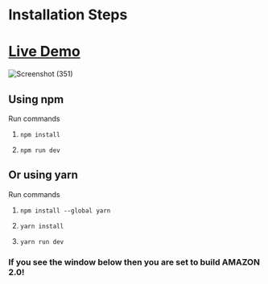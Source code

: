 # Installation Steps
# [Live Demo](https://amazon-2-0-et6o4e1ju-ahtajalsir2-gmailcom.vercel.app/)

![Screenshot (351)](https://user-images.githubusercontent.com/73963149/134820709-365fe468-9de0-4887-b1b3-e57d2fb19e00.png)


## Using npm

Run commands

1) ```npm install```


2) ```npm run dev```


## Or using yarn

Run commands 

1) ```npm install --global yarn```

2) ```yarn install```

3) ```yarn run dev```


### If you see the window below then you are set to build AMAZON 2.0!


